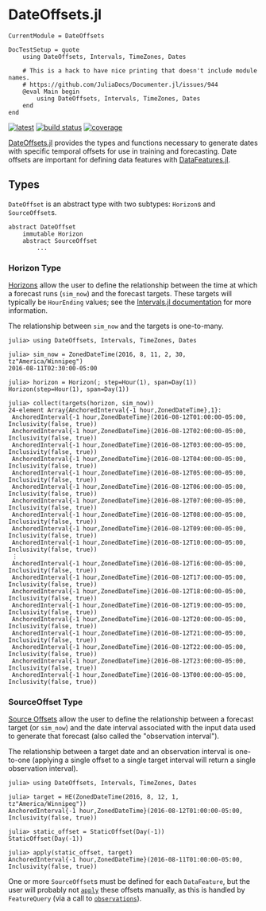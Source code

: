 # DateOffsets.jl

```@meta
CurrentModule = DateOffsets

DocTestSetup = quote
    using DateOffsets, Intervals, TimeZones, Dates

    # This is a hack to have nice printing that doesn't include module names.
    # https://github.com/JuliaDocs/Documenter.jl/issues/944
    @eval Main begin
        using DateOffsets, Intervals, TimeZones, Dates
    end
end
```

[![latest](https://img.shields.io/badge/docs-latest-blue.svg)](https://invenia.pages.invenia.ca/DateOffsets.jl/)
[![build status](https://gitlab.invenia.ca/invenia/DateOffsets.jl/badges/master/build.svg)](https://gitlab.invenia.ca/invenia/DateOffsets.jl/commits/master)
[![coverage](https://gitlab.invenia.ca/invenia/DateOffsets.jl/badges/master/coverage.svg)](https://gitlab.invenia.ca/invenia/DateOffsets.jl/commits/master)

[DateOffsets.jl](https://gitlab.invenia.ca/invenia/DateOffsets.jl) provides the types and
functions necessary to generate dates with specific temporal offsets for use in training
and forecasting. Date offsets are important for defining data features with
[DataFeatures.jl](https://gitlab.invenia.ca/invenia/DataFeatures.jl).

## Types

`DateOffset` is an abstract type with two subtypes: `Horizon`s and `SourceOffset`s.

```
abstract DateOffset
    immutable Horizon
    abstract SourceOffset
        ...
```

### Horizon Type

[Horizons](@ref) allow the user to define the relationship between the time at which a
forecast runs (`sim_now`) and the forecast targets. These targets will typically be
`HourEnding` values; see the [Intervals.jl documentation](https://invenia.github.io/Intervals.jl/latest/)
for more information.

The relationship between `sim_now` and the targets is one-to-many.

```jldoctest
julia> using DateOffsets, Intervals, TimeZones, Dates

julia> sim_now = ZonedDateTime(2016, 8, 11, 2, 30, tz"America/Winnipeg")
2016-08-11T02:30:00-05:00

julia> horizon = Horizon(; step=Hour(1), span=Day(1))
Horizon(step=Hour(1), span=Day(1))

julia> collect(targets(horizon, sim_now))
24-element Array{AnchoredInterval{-1 hour,ZonedDateTime},1}:
 AnchoredInterval{-1 hour,ZonedDateTime}(2016-08-12T01:00:00-05:00, Inclusivity(false, true))
 AnchoredInterval{-1 hour,ZonedDateTime}(2016-08-12T02:00:00-05:00, Inclusivity(false, true))
 AnchoredInterval{-1 hour,ZonedDateTime}(2016-08-12T03:00:00-05:00, Inclusivity(false, true))
 AnchoredInterval{-1 hour,ZonedDateTime}(2016-08-12T04:00:00-05:00, Inclusivity(false, true))
 AnchoredInterval{-1 hour,ZonedDateTime}(2016-08-12T05:00:00-05:00, Inclusivity(false, true))
 AnchoredInterval{-1 hour,ZonedDateTime}(2016-08-12T06:00:00-05:00, Inclusivity(false, true))
 AnchoredInterval{-1 hour,ZonedDateTime}(2016-08-12T07:00:00-05:00, Inclusivity(false, true))
 AnchoredInterval{-1 hour,ZonedDateTime}(2016-08-12T08:00:00-05:00, Inclusivity(false, true))
 AnchoredInterval{-1 hour,ZonedDateTime}(2016-08-12T09:00:00-05:00, Inclusivity(false, true))
 AnchoredInterval{-1 hour,ZonedDateTime}(2016-08-12T10:00:00-05:00, Inclusivity(false, true))
 ⋮
 AnchoredInterval{-1 hour,ZonedDateTime}(2016-08-12T16:00:00-05:00, Inclusivity(false, true))
 AnchoredInterval{-1 hour,ZonedDateTime}(2016-08-12T17:00:00-05:00, Inclusivity(false, true))
 AnchoredInterval{-1 hour,ZonedDateTime}(2016-08-12T18:00:00-05:00, Inclusivity(false, true))
 AnchoredInterval{-1 hour,ZonedDateTime}(2016-08-12T19:00:00-05:00, Inclusivity(false, true))
 AnchoredInterval{-1 hour,ZonedDateTime}(2016-08-12T20:00:00-05:00, Inclusivity(false, true))
 AnchoredInterval{-1 hour,ZonedDateTime}(2016-08-12T21:00:00-05:00, Inclusivity(false, true))
 AnchoredInterval{-1 hour,ZonedDateTime}(2016-08-12T22:00:00-05:00, Inclusivity(false, true))
 AnchoredInterval{-1 hour,ZonedDateTime}(2016-08-12T23:00:00-05:00, Inclusivity(false, true))
 AnchoredInterval{-1 hour,ZonedDateTime}(2016-08-13T00:00:00-05:00, Inclusivity(false, true))
```

### SourceOffset Type

[Source Offsets](@ref) allow the user to define the relationship between a forecast
target (or `sim_now`) and the date interval associated with the input data used to
generate that forecast (also called the "observation interval").

The relationship between a target date and an observation interval is one-to-one (applying
a single offset to a single target interval will return a single observation interval).

```jldoctest
julia> using DateOffsets, Intervals, TimeZones, Dates

julia> target = HE(ZonedDateTime(2016, 8, 12, 1, tz"America/Winnipeg"))
AnchoredInterval{-1 hour,ZonedDateTime}(2016-08-12T01:00:00-05:00, Inclusivity(false, true))

julia> static_offset = StaticOffset(Day(-1))
StaticOffset(Day(-1))

julia> apply(static_offset, target)
AnchoredInterval{-1 hour,ZonedDateTime}(2016-08-11T01:00:00-05:00, Inclusivity(false, true))
```

One or more `SourceOffset`s must be defined for each `DataFeature`, but the user will
probably not [`apply`](@ref) these offsets manually, as this is handled by `FeatureQuery`
(via a call to [`observations`](@ref)).
